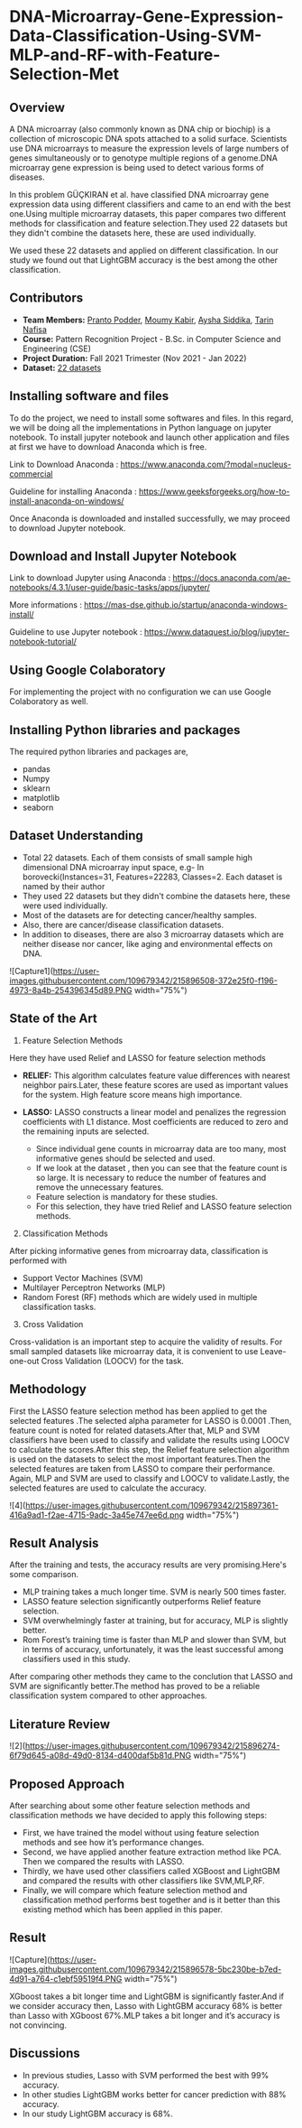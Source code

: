 # DNA-Microarray-Gene-Expression-Data-Classification-Using-SVM-MLP-and-RF-with-Feature-Selection-Met

## Overview
A DNA microarray (also commonly known as DNA chip or biochip) is a collection of microscopic DNA spots attached to a solid surface. Scientists use DNA microarrays to measure the expression levels of large numbers of genes simultaneously or to genotype multiple regions of a genome.DNA microarray gene expression is being used to detect various forms of diseases. 

In this problem GÜÇKIRAN et al. have classified DNA microarray gene expression data using different classifiers and came to an end with the best one.Using multiple microarray datasets, this paper compares two different methods for classification and feature selection.They used 22 datasets but they didn't combine the datasets here, these are used individually.

We used these 22 datasets and applied on different classification. In our study we found out that LightGBM accuracy is the best among the other classification.


## Contributors
- **Team Members:** [Pranto Podder](https://www.linkedin.com/in/pranto-podder/), [Moumy Kabir](https://www.linkedin.com/in/moumy-kabir-156a0a232/), [Aysha Siddika](https://www.linkedin.com/in/aysha-siddika-577ba5224/), [Tarin Nafisa](https://www.linkedin.com/in/tarin-nafisa-b174031a9/)
- **Course:** Pattern Recognition Project - B.Sc. in Computer Science and Engineering (CSE)
- **Project Duration:** Fall 2021 Trimester (Nov 2021 - Jan 2022)
- **Dataset:** [22 datasets](https://drive.google.com/drive/folders/1_fn0GqGQJAbpqHfLQVDrIeWWSJgIpLmZ?usp=sharing)

## Installing software and files
To do the project, we need to install some softwares and files. In this regard, we will be doing all the implementations in Python language on jupyter notebook. To install jupyter notebook and launch other application and files at first we have to download Anaconda which is free.

Link to Download Anaconda : https://www.anaconda.com/?modal=nucleus-commercial

Guideline for installing Anaconda : https://www.geeksforgeeks.org/how-to-install-anaconda-on-windows/

Once Anaconda is downloaded and installed successfully, we may proceed to download Jupyter notebook.

## Download and Install Jupyter Notebook
Link to download Jupyter using Anaconda : https://docs.anaconda.com/ae-notebooks/4.3.1/user-guide/basic-tasks/apps/jupyter/

More informations : https://mas-dse.github.io/startup/anaconda-windows-install/

Guideline to use Jupyter notebook : https://www.dataquest.io/blog/jupyter-notebook-tutorial/

## Using Google Colaboratory
For implementing the project with no configuration we can use Google Colaboratory as well.

## Installing Python libraries and packages
The required python libraries and packages are,
- pandas
- Numpy
- sklearn
- matplotlib
- seaborn

## Dataset Understanding
* Total 22 datasets. Each of them consists of small sample high dimensional DNA microarray input space, e.g- In borovecki(Instances=31, Features=22283, Classes=2. Each dataset is named by their author
* They used 22 datasets but they didn't combine the datasets here, these were used individually.
* Most of the datasets are for detecting cancer/healthy samples. 
* Also, there are cancer/disease classification datasets.
* In addition to diseases, there are also 3 microarray datasets which are neither disease nor cancer, like aging and environmental effects on DNA.

![Capture1](https://user-images.githubusercontent.com/109679342/215896508-372e25f0-f196-4973-8a4b-254396345d89.PNG width="75%")


## State of the Art

1. Feature Selection Methods 

Here they have used Relief and LASSO for feature selection methods

* **RELIEF:**
This algorithm calculates feature value differences with nearest neighbor pairs.Later, these feature scores are used as important values for the system. High feature score means high importance.

* **LASSO:**
LASSO constructs a linear model and penalizes the regression coefficients with L1 distance. Most coefficients are reduced to zero and the remaining inputs are selected.

  * Since individual gene counts in microarray data are too many, most informative genes should be selected and used. 
  * If we look at the dataset , then you can see that the feature count is so large. It is necessary to reduce the number of features and remove the unnecessary features.
  * Feature selection is mandatory for these studies.
  * For this selection, they have tried Relief and LASSO feature selection methods.
        
        
2. Classification Methods

After picking informative genes from microarray data, classification is performed   with 

* Support Vector Machines (SVM)
* Multilayer Perceptron Networks (MLP) 
* Random Forest (RF) methods  which are widely used in multiple classification tasks.


3. Cross Validation

Cross-validation is an important step to acquire the validity of results. For small sampled datasets like microarray data, it is convenient to use 
Leave-one-out Cross Validation (LOOCV) for the task. 

## Methodology
First the LASSO feature selection method has been applied to get the selected features .The selected alpha parameter for LASSO is 0.0001 .Then, feature count is noted for related datasets.After that, MLP and SVM classifiers have been used to classify and validate the results using LOOCV to calculate the scores.After this step, the Relief feature selection algorithm is used on the datasets to select the most important features.Then the selected features are taken from LASSO to compare their performance. Again, MLP and SVM are used to classify and LOOCV to validate.Lastly, the selected features are used to calculate the accuracy.

![4](https://user-images.githubusercontent.com/109679342/215897361-416a9ad1-f2ae-4715-9adc-3a45e747ee6d.png width="75%")

## Result Analysis
After the training and tests, the accuracy results are very promising.Here's some comparison.

* MLP training takes a much longer time. SVM is nearly 500 times faster.
* LASSO feature selection significantly outperforms Relief feature selection.
* SVM overwhelmingly faster at training, but for accuracy, MLP is slightly better. 
* Rom Forest’s training time is faster than MLP and slower than SVM, but in terms of accuracy, unfortunately, it was the least successful among classifiers used in this study. 

After comparing other methods they came to the conclution that LASSO and SVM are significantly better.The method has proved to be a reliable classification system compared to other approaches.

## Literature Review
![2](https://user-images.githubusercontent.com/109679342/215896274-6f79d645-a08d-49d0-8134-d400daf5b81d.PNG width="75%")

## Proposed Approach 
After searching about  some other feature selection methods and classification methods  we have decided to apply this following steps:

* First, we have trained the model without using feature selection methods and see how it’s performance changes.
* Second, we have applied  another feature extraction method like  PCA. Then we compared the results with LASSO.
* Thirdly, we have used other classifiers called XGBoost and LightGBM and compared the results with other classifiers like SVM,MLP,RF.
* Finally, we will compare which feature selection method and classification method performs best together and is it better than this existing method which has been applied in this paper.

## Result
![Capture](https://user-images.githubusercontent.com/109679342/215896578-5bc230be-b7ed-4d91-a764-c1ebf59519f4.PNG width="75%")

XGboost takes a bit longer time and LightGBM is significantly faster.And if we consider accuracy then, Lasso with LightGBM accuracy 68% is better than Lasso with  XGboost 67%.MLP takes a bit longer and it’s accuracy is not convincing. 

## Discussions
* In previous studies, Lasso with SVM performed the best with 99% accuracy.
* In other studies LightGBM works better for cancer prediction with 88% accuracy.
* In our study LightGBM accuracy is 68%.



